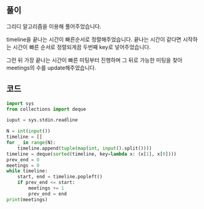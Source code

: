 ## 풀이  

그리디 알고리즘을 이용해 풀어주었습니다.  

timeline을 끝나는 시간이 빠른순서로 정렬해주었습니다. 끝나는 시간이 같다면 시작하는 시간이 빠른 순서로 정렬되게끔 두번째 key로 넣어주었습니다.  

그런 뒤 가장 끝나는 시간이 빠른 미팅부터 진행하며 그 뒤로 가능한 미팅을 찾아 meetings의 수를 update해주었습니다.  

## 코드  
```python
import sys
from collections import deque

iuput = sys.stdin.readline

N = int(input())
timeline = []
for _ in range(N):
    timeline.append(tuple(map(int, input().split())))
timeline = deque(sorted(timeline, key=lambda x: (x[1], x[0])))
prev_end = 0
meetings = 0
while timeline:
    start, end = timeline.popleft()
    if prev_end <= start:
        meetings += 1
        prev_end = end
print(meetings)
```